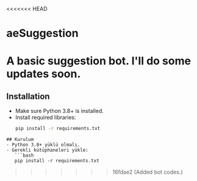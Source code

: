 <<<<<<< HEAD
# aeSuggestion
A basic suggestion bot. I'll do some updates soon.
=======
## Installation
- Make sure Python 3.8+ is installed.
- Install required libraries:
   ```bash
   pip install -r requirements.txt
```
## Kurulum
- Python 3.8+ yüklü olmalı.
- Gerekli kütüphaneleri yükle:
   ```bash
   pip install -r requirements.txt
```
>>>>>>> 16fdae2 (Added bot codes.)
